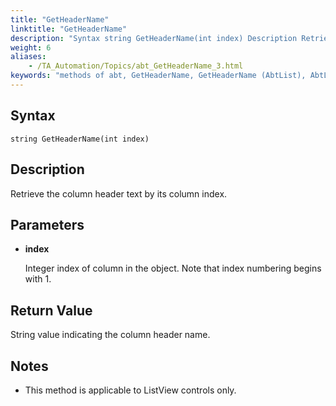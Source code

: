 ```yaml
--- 
title: "GetHeaderName"
linktitle: "GetHeaderName"
description: "Syntax string GetHeaderName(int index) Description Retrieve the column header text by its column index. Parameters index Integer index of column in the object. Note that index numbering begins with 1. ..."
weight: 6
aliases: 
    - /TA_Automation/Topics/abt_GetHeaderName_3.html
keywords: "methods of abt, GetHeaderName, GetHeaderName (AbtList), AbtList, getheadername, abtlist getheadername, column header based on index, column name by index, get column name in list"
---
```


## Syntax

`string GetHeaderName(int index)`

## Description

Retrieve the column header text by its column index.

## Parameters

-   **index**

    Integer index of column in the object. Note that index numbering begins with 1.


## Return Value

String value indicating the column header name.

## Notes

-   This method is applicable to ListView controls only.




